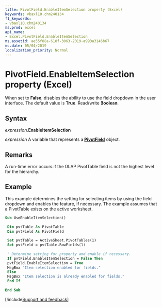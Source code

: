 ```yaml
---
title: PivotField.EnableItemSelection property (Excel)
keywords: vbaxl10.chm240134
f1_keywords:
- vbaxl10.chm240134
ms.prod: excel
api_name:
- Excel.PivotField.EnableItemSelection
ms.assetid: ae55f88a-618f-3063-2019-a993a3146b67
ms.date: 05/04/2019
localization_priority: Normal
---
```



# PivotField.EnableItemSelection property (Excel)

When set to **False**, disables the ability to use the field dropdown in the user interface. The default value is **True**. Read/write **Boolean**.


## Syntax

_expression_.**EnableItemSelection**

_expression_ A variable that represents a **[PivotField](Excel.PivotField.md)** object.


## Remarks

A run-time error occurs if the OLAP PivotTable field is not the highest level for the hierarchy.


## Example

This example determines the setting for selecting items by using the field dropdown and enables the feature, if necessary. The example assumes that a PivotTable exists on the active worksheet.

```vb
Sub UseEnableItemSelection() 
 
 Dim pvtTable As PivotTable 
 Dim pvtField As PivotField 
 
 Set pvtTable = ActiveSheet.PivotTables(1) 
 Set pvtField = pvtTable.RowFields(1) 
 
 ' Determine setting for property and enable if necessary. 
 If pvtField.EnableItemSelection = False Then 
 pvtField.EnableItemSelection = True 
 MsgBox "Item selection enabled for fields." 
 Else 
 MsgBox "Item selection is already enabled for fields." 
 End If 
 
End Sub
```




[!include[Support and feedback](~/includes/feedback-boilerplate.md)]